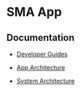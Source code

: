 # SMA App

## Documentation

* [Developer Guides](DEVELOPER.md)

* [App Architecture](APP_ARCH.md)
* [System Architecture](SYS_ARCH.md)
